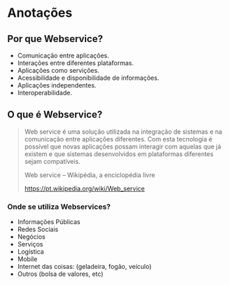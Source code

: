 # Anotações

## Por que Webservice?

* Comunicação entre aplicações.
* Interações entre diferentes plataformas.
* Aplicações como servições.
* Acessibilidade e disponibilidade de informações.
* Aplicações independentes.
* Interoperabilidade.

## O que é Webservice?

> Web service é uma solução utilizada na integração de sistemas e na comunicação entre aplicações diferentes. Com esta tecnologia é possível que novas aplicações possam interagir com aquelas que já existem e que sistemas desenvolvidos em plataformas diferentes sejam compatíveis.
>
> Web service – Wikipédia, a enciclopédia livre
>
> https://pt.wikipedia.org/wiki/Web_service

### Onde se utiliza Webservices?

* Informações Públicas
* Redes Sociais
* Negócios
* Serviços
* Logística
* Mobile
* Internet das coisas: (geladeira, fogão, veículo)
* Outros (bolsa de valores, etc)